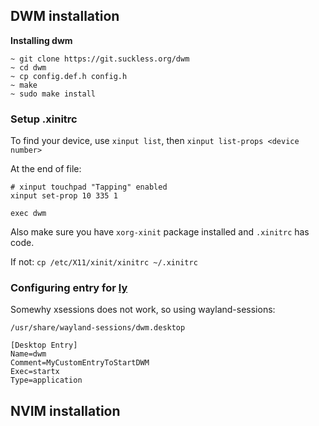 ## DWM installation
**Installing dwm**
```
~ git clone https://git.suckless.org/dwm
~ cd dwm
~ cp config.def.h config.h
~ make
~ sudo make install
```
### Setup .xinitrc
To find your device, use `xinput list`, then `xinput list-props <device number>`

At the end of file:
```
# xinput touchpad "Tapping" enabled
xinput set-prop 10 335 1

exec dwm
```

Also make sure you have `xorg-xinit` package installed and `.xinitrc` has code.

If not: `cp /etc/X11/xinit/xinitrc ~/.xinitrc`

### Configuring entry for [ly](https://github.com/fairyglade/ly)

Somewhy xsessions does not work, so using wayland-sessions:

`/usr/share/wayland-sessions/dwm.desktop`
```
[Desktop Entry]
Name=dwm
Comment=MyCustomEntryToStartDWM
Exec=startx
Type=application
```

## NVIM installation
